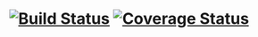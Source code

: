 # [![Build Status](https://travis-ci.com/fromis09/f9.svg?branch=master)](https://travis-ci.com/fromis09/f9) [![Coverage Status](https://coveralls.io/repos/github/fromis09/f9/badge.svg?branch=master)](https://coveralls.io/github/fromis09/f9?branch=master)
